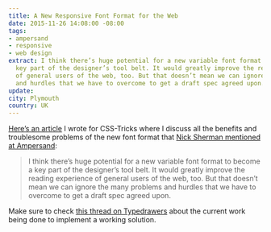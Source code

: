 ```yaml
---
title: A New Responsive Font Format for the Web
date: 2015-11-26 14:08:00 -08:00
tags:
- ampersand
- responsive
- web design
extract: I think there’s huge potential for a new variable font format to become a
  key part of the designer’s tool belt. It would greatly improve the reading experience
  of general users of the web, too. But that doesn’t mean we can ignore the many problems
  and hurdles that we have to overcome to get a draft spec agreed upon.
update:
city: Plymouth
country: UK
---
```


[Here’s an article](https://css-tricks.com/a-new-responsive-font-format-for-the-web/) I wrote for CSS-Tricks where I discuss all the benefits and troublesome problems of the new font format that [Nick Sherman mentioned at Ampersand](https://robinrendle.com/notes/ampersand-2015):

> I think there’s huge potential for a new variable font format to become a key part of the designer’s tool belt. It would greatly improve the reading experience of general users of the web, too. But that doesn’t mean we can ignore the many problems and hurdles that we have to overcome to get a draft spec agreed upon.

Make sure to check [this thread on Typedrawers](http://typedrawers.com/discussion/comment/16227/#Comment_16227) about the current work being done to implement a working solution.
